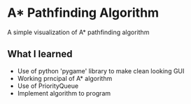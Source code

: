 # A* Pathfinding Algorithm
A simple visualization of A* pathfinding algorithm  


## What I learned
* Use of python 'pygame' library to make clean looking GUI
* Working prncipal of A* algorithm
* Use of PriorityQueue 
* Implement algorithm to program
